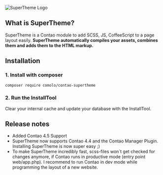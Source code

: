![SuperTheme Logo](https://raw.github.com/comolo/contao-supertheme/master/docs/logo-supertheme.png)


## What is SuperTheme?
SuperTheme is a Contao module to add SCSS, JS, CoffeeScript to a page layout easily.
**SuperTheme automatically compiles your assets, combines them and adds them to the HTML markup.**


## Installation

### 1. Install with composer

```bash
composer require comolo/contao-supertheme
```


### 2. Run the InstallTool
Clear your internal cache and update your database with the InstallTool.


## Release notes
* Added Contao 4.5 Support
* SuperTheme now supports Contao 4.4 and the Contao Manager Plugin. Installing SuperTheme is now super easy ;)
* To make SuperTheme incredibly fast, scss-files won´t get checked for changes anymore, if Contao runs in productive mode (entry point web/app.php). I recommend to run Contao in dev mode while programming the layout of a new website.
